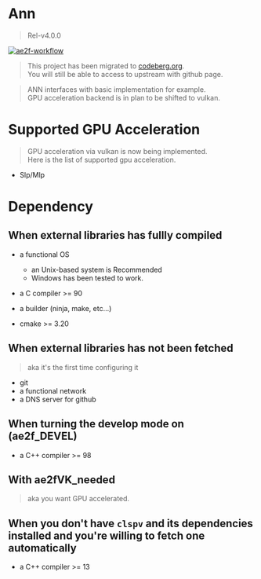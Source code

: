 # Ann
> Rel-v4.0.0

[![ae2f-workflow](https://github.com/ae2f/Ann/actions/workflows/cmake-test.yml/badge.svg?branch=main)](https://github.com/ae2f/Ann/actions/workflows/cmake-test.yml)

> This project has been migrated to [codeberg.org](https://codeberg.org/ae2f/Ann).  
> You will still be able to access to upstream with github page.

> ANN interfaces with basic implementation for example.  
> GPU acceleration backend is in plan to be shifted to vulkan.  

# Supported GPU Acceleration
> GPU acceleration via vulkan is now being implemented.  
> Here is the list of supported gpu acceleration.
- Slp/Mlp

# Dependency
## When external libraries has fullly compiled
- a functional OS
    - an Unix-based system is Recommended
    - Windows has been tested to work.

- a C compiler >= 90
- a builder (ninja, make, etc...)
- cmake >= 3.20

## When external libraries has not been fetched
> aka it's the first time configuring it
- git
- a functional network
- a DNS server for github

## When turning the develop mode on (ae2f_DEVEL)
- a C++ compiler >= 98

## With ae2fVK_needed
> aka you want GPU accelerated.

## When you don't have `clspv` and its dependencies installed and you're willing to fetch one automatically
- a C++ compiler >= 13
